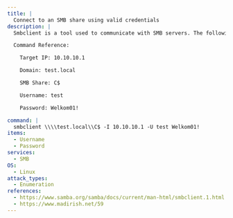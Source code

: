 ```yaml
---
title: |
  Connect to an SMB share using valid credentials
description: |
  Smbclient is a tool used to communicate with SMB servers. The following command will connect to an SMB share `C$` using valid credentials.

  Command Reference:

  	Target IP: 10.10.10.1

  	Domain: test.local

  	SMB Share: C$

  	Username: test

  	Password: Welkom01!

command: |
  smbclient \\\\test.local\\C$ -I 10.10.10.1 -U test Welkom01!
items:
  - Username
  - Password
services:
  - SMB
OS:
  - Linux
attack_types:
  - Enumeration
references:
  - https://www.samba.org/samba/docs/current/man-html/smbclient.1.html
  - https://www.madirish.net/59
---
```

